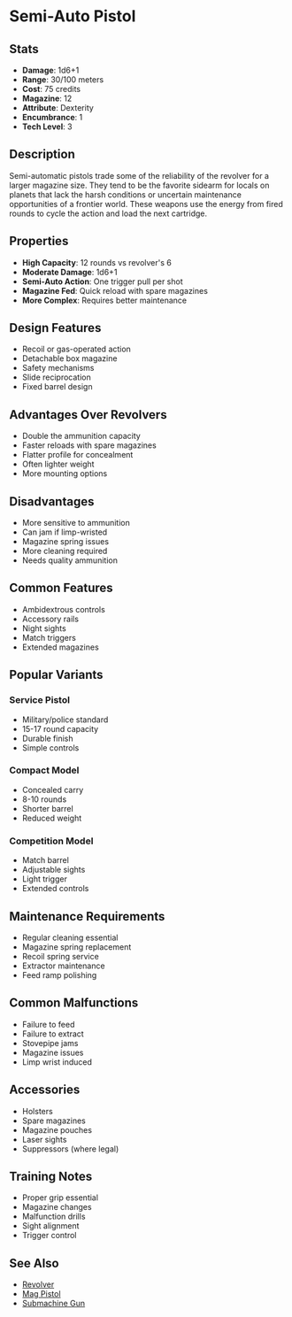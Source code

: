 # Semi-Auto Pistol

## Stats
- **Damage**: 1d6+1
- **Range**: 30/100 meters
- **Cost**: 75 credits
- **Magazine**: 12
- **Attribute**: Dexterity
- **Encumbrance**: 1
- **Tech Level**: 3

## Description
Semi-automatic pistols trade some of the reliability of the revolver for a larger magazine size. They tend to be the favorite sidearm for locals on planets that lack the harsh conditions or uncertain maintenance opportunities of a frontier world. These weapons use the energy from fired rounds to cycle the action and load the next cartridge.

## Properties
- **High Capacity**: 12 rounds vs revolver's 6
- **Moderate Damage**: 1d6+1
- **Semi-Auto Action**: One trigger pull per shot
- **Magazine Fed**: Quick reload with spare magazines
- **More Complex**: Requires better maintenance

## Design Features
- Recoil or gas-operated action
- Detachable box magazine
- Safety mechanisms
- Slide reciprocation
- Fixed barrel design

## Advantages Over Revolvers
- Double the ammunition capacity
- Faster reloads with spare magazines
- Flatter profile for concealment
- Often lighter weight
- More mounting options

## Disadvantages
- More sensitive to ammunition
- Can jam if limp-wristed
- Magazine spring issues
- More cleaning required
- Needs quality ammunition

## Common Features
- Ambidextrous controls
- Accessory rails
- Night sights
- Match triggers
- Extended magazines

## Popular Variants
### Service Pistol
- Military/police standard
- 15-17 round capacity
- Durable finish
- Simple controls

### Compact Model
- Concealed carry
- 8-10 rounds
- Shorter barrel
- Reduced weight

### Competition Model
- Match barrel
- Adjustable sights
- Light trigger
- Extended controls

## Maintenance Requirements
- Regular cleaning essential
- Magazine spring replacement
- Recoil spring service
- Extractor maintenance
- Feed ramp polishing

## Common Malfunctions
- Failure to feed
- Failure to extract
- Stovepipe jams
- Magazine issues
- Limp wrist induced

## Accessories
- Holsters
- Spare magazines
- Magazine pouches
- Laser sights
- Suppressors (where legal)

## Training Notes
- Proper grip essential
- Magazine changes
- Malfunction drills
- Sight alignment
- Trigger control

## See Also
- [Revolver](revolver.md)
- [Mag Pistol](mag-pistol.md)
- [Submachine Gun](submachine-gun.md)